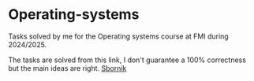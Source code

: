 # Operating-systems
Tasks solved by me for the Operating systems course at FMI during 2024/2025.

The tasks are solved from this link, I don't guarantee a 100% correctness but the main ideas are right.
[Sbornik](https://os.qtrp.org/os-problems.pdf)
